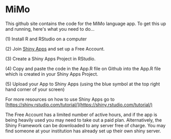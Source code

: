 # MiMo

This github site contains the code for the MiMo language app. To get this up and running, here's what you need to do...

(1) Install R and RStudio on a computer

(2) Join  [Shiny Apps](https://www.shinyapps.io/) and set up a Free Account.

(3) Create a Shiny Apps Project in RStudio.

(4) Copy and paste the code in the App.R file on Github into the App.R file which is created in your Shiny Apps Project.

(5) Upload your App to Shiny Apps (using the blue symbol at the top right hand corner of your screen)

For more resources on how to use Shiny Apps go to [https://shiny.rstudio.com/tutorial/](https://shiny.rstudio.com/tutorial/)

The Free Account has a limited number of active hours, and if the app is being heavily used you may need to take out a paid plan. Alternatively, the Shiny Framework can be downloaded to any server free of charge. You may find someone at your institution has already set up their own shiny server.